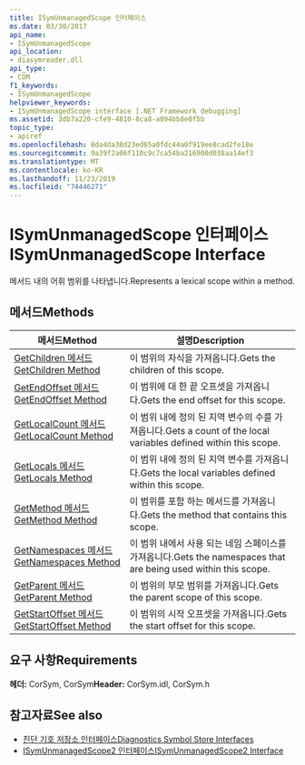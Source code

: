 ```yaml
---
title: ISymUnmanagedScope 인터페이스
ms.date: 03/30/2017
api_name:
- ISymUnmanagedScope
api_location:
- diasymreader.dll
api_type:
- COM
f1_keywords:
- ISymUnmanagedScope
helpviewer_keywords:
- ISymUnmanagedScope interface [.NET Framework debugging]
ms.assetid: 3db7a220-cfe9-4810-8ca8-a094bb8e0f5b
topic_type:
- apiref
ms.openlocfilehash: 8da4da38d23ed65a0fdc44a0f919ee8cad2fe18e
ms.sourcegitcommit: 9a39f2a06f110c9c7ca54ba216900d038aa14ef3
ms.translationtype: MT
ms.contentlocale: ko-KR
ms.lasthandoff: 11/23/2019
ms.locfileid: "74446271"
---
```

# <a name="isymunmanagedscope-interface"></a><span data-ttu-id="3d883-102">ISymUnmanagedScope 인터페이스</span><span class="sxs-lookup"><span data-stu-id="3d883-102">ISymUnmanagedScope Interface</span></span>
<span data-ttu-id="3d883-103">메서드 내의 어휘 범위를 나타냅니다.</span><span class="sxs-lookup"><span data-stu-id="3d883-103">Represents a lexical scope within a method.</span></span>  
  
## <a name="methods"></a><span data-ttu-id="3d883-104">메서드</span><span class="sxs-lookup"><span data-stu-id="3d883-104">Methods</span></span>  
  
|<span data-ttu-id="3d883-105">메서드</span><span class="sxs-lookup"><span data-stu-id="3d883-105">Method</span></span>|<span data-ttu-id="3d883-106">설명</span><span class="sxs-lookup"><span data-stu-id="3d883-106">Description</span></span>|  
|------------|-----------------|  
|[<span data-ttu-id="3d883-107">GetChildren 메서드</span><span class="sxs-lookup"><span data-stu-id="3d883-107">GetChildren Method</span></span>](../../../../docs/framework/unmanaged-api/diagnostics/isymunmanagedscope-getchildren-method.md)|<span data-ttu-id="3d883-108">이 범위의 자식을 가져옵니다.</span><span class="sxs-lookup"><span data-stu-id="3d883-108">Gets the children of this scope.</span></span>|  
|[<span data-ttu-id="3d883-109">GetEndOffset 메서드</span><span class="sxs-lookup"><span data-stu-id="3d883-109">GetEndOffset Method</span></span>](../../../../docs/framework/unmanaged-api/diagnostics/isymunmanagedscope-getendoffset-method.md)|<span data-ttu-id="3d883-110">이 범위에 대 한 끝 오프셋을 가져옵니다.</span><span class="sxs-lookup"><span data-stu-id="3d883-110">Gets the end offset for this scope.</span></span>|  
|[<span data-ttu-id="3d883-111">GetLocalCount 메서드</span><span class="sxs-lookup"><span data-stu-id="3d883-111">GetLocalCount Method</span></span>](../../../../docs/framework/unmanaged-api/diagnostics/isymunmanagedscope-getlocalcount-method.md)|<span data-ttu-id="3d883-112">이 범위 내에 정의 된 지역 변수의 수를 가져옵니다.</span><span class="sxs-lookup"><span data-stu-id="3d883-112">Gets a count of the local variables defined within this scope.</span></span>|  
|[<span data-ttu-id="3d883-113">GetLocals 메서드</span><span class="sxs-lookup"><span data-stu-id="3d883-113">GetLocals Method</span></span>](../../../../docs/framework/unmanaged-api/diagnostics/isymunmanagedscope-getlocals-method.md)|<span data-ttu-id="3d883-114">이 범위 내에 정의 된 지역 변수를 가져옵니다.</span><span class="sxs-lookup"><span data-stu-id="3d883-114">Gets the local variables defined within this scope.</span></span>|  
|[<span data-ttu-id="3d883-115">GetMethod 메서드</span><span class="sxs-lookup"><span data-stu-id="3d883-115">GetMethod Method</span></span>](../../../../docs/framework/unmanaged-api/diagnostics/isymunmanagedscope-getmethod-method.md)|<span data-ttu-id="3d883-116">이 범위를 포함 하는 메서드를 가져옵니다.</span><span class="sxs-lookup"><span data-stu-id="3d883-116">Gets the method that contains this scope.</span></span>|  
|[<span data-ttu-id="3d883-117">GetNamespaces 메서드</span><span class="sxs-lookup"><span data-stu-id="3d883-117">GetNamespaces Method</span></span>](../../../../docs/framework/unmanaged-api/diagnostics/isymunmanagedscope-getnamespaces-method.md)|<span data-ttu-id="3d883-118">이 범위 내에서 사용 되는 네임 스페이스를 가져옵니다.</span><span class="sxs-lookup"><span data-stu-id="3d883-118">Gets the namespaces that are being used within this scope.</span></span>|  
|[<span data-ttu-id="3d883-119">GetParent 메서드</span><span class="sxs-lookup"><span data-stu-id="3d883-119">GetParent Method</span></span>](../../../../docs/framework/unmanaged-api/diagnostics/isymunmanagedscope-getparent-method.md)|<span data-ttu-id="3d883-120">이 범위의 부모 범위를 가져옵니다.</span><span class="sxs-lookup"><span data-stu-id="3d883-120">Gets the parent scope of this scope.</span></span>|  
|[<span data-ttu-id="3d883-121">GetStartOffset 메서드</span><span class="sxs-lookup"><span data-stu-id="3d883-121">GetStartOffset Method</span></span>](../../../../docs/framework/unmanaged-api/diagnostics/isymunmanagedscope-getstartoffset-method.md)|<span data-ttu-id="3d883-122">이 범위의 시작 오프셋을 가져옵니다.</span><span class="sxs-lookup"><span data-stu-id="3d883-122">Gets the start offset for this scope.</span></span>|  
  
## <a name="requirements"></a><span data-ttu-id="3d883-123">요구 사항</span><span class="sxs-lookup"><span data-stu-id="3d883-123">Requirements</span></span>  
 <span data-ttu-id="3d883-124">**헤더:** CorSym, CorSym</span><span class="sxs-lookup"><span data-stu-id="3d883-124">**Header:** CorSym.idl, CorSym.h</span></span>  
  
## <a name="see-also"></a><span data-ttu-id="3d883-125">참고자료</span><span class="sxs-lookup"><span data-stu-id="3d883-125">See also</span></span>

- [<span data-ttu-id="3d883-126">진단 기호 저장소 인터페이스</span><span class="sxs-lookup"><span data-stu-id="3d883-126">Diagnostics Symbol Store Interfaces</span></span>](../../../../docs/framework/unmanaged-api/diagnostics/diagnostics-symbol-store-interfaces.md)
- [<span data-ttu-id="3d883-127">ISymUnmanagedScope2 인터페이스</span><span class="sxs-lookup"><span data-stu-id="3d883-127">ISymUnmanagedScope2 Interface</span></span>](../../../../docs/framework/unmanaged-api/diagnostics/isymunmanagedscope2-interface.md)
